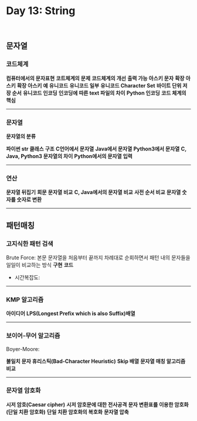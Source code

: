 # Day 13: String

```python 



```

## 문자열
### 코드체계
**컴퓨터에서의 문자표현**
**코트체계의 문제**
**코드체계의 개선**
**출력 가능 아스키 문자**
**확장 아스키**
**확장 아스키 예**
**유니코드**
**유니코드 일부**
**유니코드 Character Set**
**바이트 단위 저장 순서**
**유니코드 인코딩**
**인코딩에 따른 text 파일의 차이**
**Python 인코딩**
**코드 체계의 핵심**

---

### 문자열
**문자열의 분류**

**파이썬 str 클래스 구조**
**C언어에서 문자열**
**Java에서 문자열**
**Python3에서 문자열**
**C, Java, Python3 문자열의 차이**
**Python에서의 문자열 입력**

---

### 연산
**문자열 뒤집기**
**회문**
**문자열 비교**
**C, Java에서의 문자열 비교**
**사전 순서 비교**
**문자열 숫자를 숫자로 변환**

---

## 패턴매칭
### 고지식한 패턴 검색

Brute Force: 본문 문자열을 처음부터 끝까지 차례대로 순회하면서 패턴 내의 문자들을 일일이 비교하는 방식
**구현**
**코드**
- 시간복잡도: 

---

### KMP 알고리즘
**아이디어**
**LPS(Longest Prefix which is also Suffix)배열**

---

### 보이어-무어 알고리즘

Boyer-Moore: 

**불일치 문자 휴리스틱(Bad-Character Heuristic)**
**Skip 배열**
**문자열 매칭 알고리즘 비교**

---

### 문자열 암호화

**시저 암호(Caesar cipher)**
**시저 암호문에 대한 전사공격**
**문자 변환표를 이용한 암호화(단일 치환 암호화)**
**단일 치환 암호화의 복호화**
**문자열 압축**

